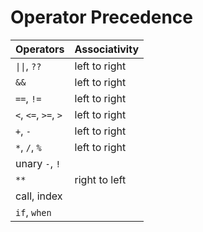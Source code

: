 # Operator Precedence

| Operators                       | Associativity |
|---------------------------------|---------------|
| <code>\|\|</code>, `??`         | left to right |
| `&&`                            | left to right |
| `==`, `!=`                      | left to right |
| `<`, `<=`, `>=`, `>`            | left to right |
| `+`, `-`                        | left to right |
| `*`, `/`, `%`                   | left to right |
| unary `-`, `!`                  |               |
| `**`                            | right to left |
| call, index                     |               |
| `if`, `when`                    |               |
